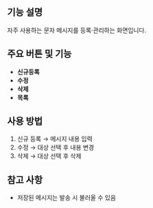 
## 기능 설명
자주 사용하는 문자 메시지를 등록·관리하는 화면입니다.

## 주요 버튼 및 기능
- **신규등록**
- **수정**
- **삭제**
- **목록**

## 사용 방법
1. 신규 등록 → 메시지 내용 입력
2. 수정 → 대상 선택 후 내용 변경
3. 삭제 → 대상 선택 후 삭제

## 참고 사항
- 저장된 메시지는 발송 시 불러올 수 있음
